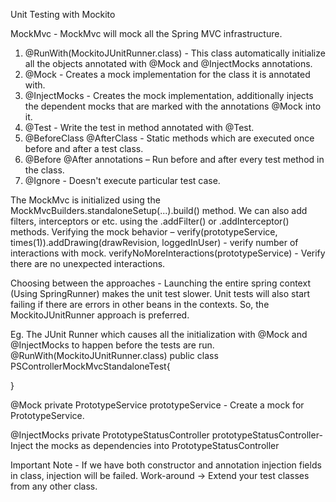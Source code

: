 Unit Testing with Mockito

MockMvc  - MockMvc will mock all the Spring MVC infrastructure.
1.	@RunWith(MockitoJUnitRunner.class) - This class automatically initialize all the objects annotated with @Mock and @InjectMocks annotations.
2.	@Mock - Creates a mock implementation for the class it is annotated with.
3.	@InjectMocks - Creates the mock implementation, additionally injects the dependent mocks that are marked with the annotations @Mock into it.
4.	@Test - Write the test in method annotated with @Test.
5.	@BeforeClass @AfterClass - Static methods which are executed once before and after a test class.
6.	@Before @After annotations – Run before and after every test method in the class.
7.	@Ignore - Doesn't execute particular test case.

The MockMvc is initialized using the MockMvcBuilders.standaloneSetup(...).build() method. We can also add filters, interceptors or etc. using the .addFilter() or .addInterceptor() methods.
Verifying the mock behavior – 
verify(prototypeService, times(1)).addDrawing(drawRevision, loggedInUser) - verify number of interactions with mock.
verifyNoMoreInteractions(prototypeService) - Verify there are no unexpected interactions.

Choosing between the approaches - 
Launching the entire spring context (Using SpringRunner) makes the unit test slower. Unit tests will also start failing if there are errors in other beans in the contexts. So, the MockitoJUnitRunner approach is preferred.

Eg. 
The JUnit Runner which causes all the initialization with @Mock and @InjectMocks to happen before the tests are run.
@RunWith(MockitoJUnitRunner.class) 
public class PSControllerMockMvcStandaloneTest{

}


@Mock
private PrototypeService prototypeService  - Create a mock for PrototypeService.

@InjectMocks 
private PrototypeStatusController prototypeStatusController- Inject the mocks as dependencies into PrototypeStatusController



Important Note - 
If we have both constructor and annotation injection fields in class, injection will be failed.
Work-around -> Extend your test classes from any other class. 


